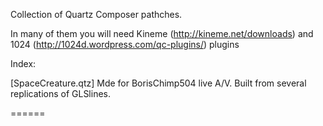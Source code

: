 Collection of Quartz Composer pathches.

In many of them you will need Kineme  (http://kineme.net/downloads) and 1024 (http://1024d.wordpress.com/qc-plugins/) plugins

Index:

[SpaceCreature.qtz]
Mde for BorisChimp504 live A/V. Built from several replications of GLSlines.

======
